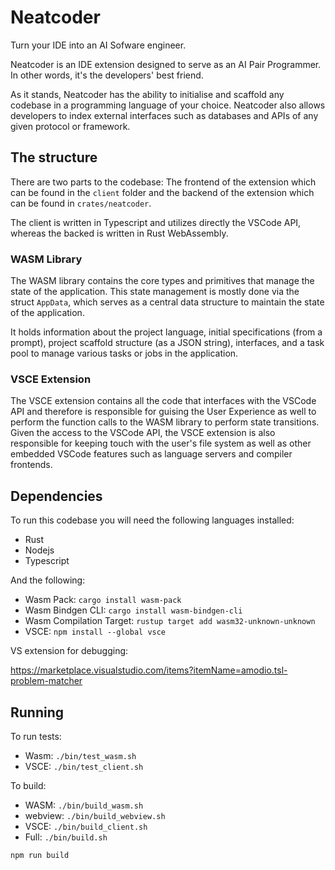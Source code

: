 # Neatcoder

Turn your IDE into an AI Sofware engineer.

Neatcoder is an IDE extension designed to serve as an AI Pair Programmer. In other words, it's the developers' best friend.

As it stands, Neatcoder has the ability to initialise and scaffold any codebase in a programming language of your choice. Neatcoder also allows developers to index external interfaces such as databases and APIs of any given protocol or framework.

## The structure

There are two parts to the codebase: The frontend of the extension which can be found in the `client` folder and the backend of the extension which can be found in `crates/neatcoder`.

The client is written in Typescript and utilizes directly the VSCode API, whereas the backed is written in Rust WebAssembly.

### WASM Library

The WASM library contains the core types and primitives that manage the state of the application. This state management is mostly done via the struct `AppData`, which serves as a central data structure to maintain the state of the application.

It holds information about the project language, initial specifications (from a prompt), project scaffold structure (as a JSON string), interfaces, and a task pool to manage various tasks or jobs in the application.

### VSCE Extension

The VSCE extension contains all the code that interfaces with the VSCode API and therefore is responsible for guising the User Experience as well to perform the function calls to the WASM library to perform state transitions. Given the access to the VSCode API, the VSCE extension is also responsible for keeping touch with the user's file system as well as other embedded VSCode features such as language servers and compiler frontends.

## Dependencies

To run this codebase you will need the following languages installed:

- Rust
- Nodejs
- Typescript

And the following:

- Wasm Pack: `cargo install wasm-pack`
- Wasm Bindgen CLI: `cargo install wasm-bindgen-cli`
- Wasm Compilation Target: `rustup target add wasm32-unknown-unknown`
- VSCE: `npm install --global vsce`

VS extension for debugging:

<https://marketplace.visualstudio.com/items?itemName=amodio.tsl-problem-matcher>

## Running

To run tests:

- Wasm: `./bin/test_wasm.sh`
- VSCE: `./bin/test_client.sh`

To build:

- WASM: `./bin/build_wasm.sh`
- webview: `./bin/build_webview.sh`
- VSCE: `./bin/build_client.sh`
- Full: `./bin/build.sh`

`npm run build`
